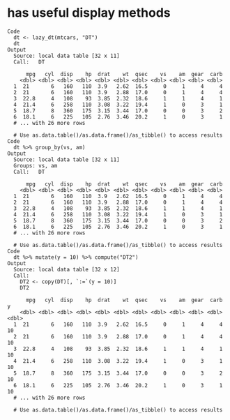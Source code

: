 # has useful display methods

    Code
      dt <- lazy_dt(mtcars, "DT")
      dt
    Output
      Source: local data table [32 x 11]
      Call:   DT
      
          mpg   cyl  disp    hp  drat    wt  qsec    vs    am  gear  carb
        <dbl> <dbl> <dbl> <dbl> <dbl> <dbl> <dbl> <dbl> <dbl> <dbl> <dbl>
      1  21       6   160   110  3.9   2.62  16.5     0     1     4     4
      2  21       6   160   110  3.9   2.88  17.0     0     1     4     4
      3  22.8     4   108    93  3.85  2.32  18.6     1     1     4     1
      4  21.4     6   258   110  3.08  3.22  19.4     1     0     3     1
      5  18.7     8   360   175  3.15  3.44  17.0     0     0     3     2
      6  18.1     6   225   105  2.76  3.46  20.2     1     0     3     1
      # ... with 26 more rows
      
      # Use as.data.table()/as.data.frame()/as_tibble() to access results
    Code
      dt %>% group_by(vs, am)
    Output
      Source: local data table [32 x 11]
      Groups: vs, am
      Call:   DT
      
          mpg   cyl  disp    hp  drat    wt  qsec    vs    am  gear  carb
        <dbl> <dbl> <dbl> <dbl> <dbl> <dbl> <dbl> <dbl> <dbl> <dbl> <dbl>
      1  21       6   160   110  3.9   2.62  16.5     0     1     4     4
      2  21       6   160   110  3.9   2.88  17.0     0     1     4     4
      3  22.8     4   108    93  3.85  2.32  18.6     1     1     4     1
      4  21.4     6   258   110  3.08  3.22  19.4     1     0     3     1
      5  18.7     8   360   175  3.15  3.44  17.0     0     0     3     2
      6  18.1     6   225   105  2.76  3.46  20.2     1     0     3     1
      # ... with 26 more rows
      
      # Use as.data.table()/as.data.frame()/as_tibble() to access results
    Code
      dt %>% mutate(y = 10) %>% compute("DT2")
    Output
      Source: local data table [32 x 12]
      Call:
        DT2 <- copy(DT)[, `:=`(y = 10)]
        DT2
      
          mpg   cyl  disp    hp  drat    wt  qsec    vs    am  gear  carb     y
        <dbl> <dbl> <dbl> <dbl> <dbl> <dbl> <dbl> <dbl> <dbl> <dbl> <dbl> <dbl>
      1  21       6   160   110  3.9   2.62  16.5     0     1     4     4    10
      2  21       6   160   110  3.9   2.88  17.0     0     1     4     4    10
      3  22.8     4   108    93  3.85  2.32  18.6     1     1     4     1    10
      4  21.4     6   258   110  3.08  3.22  19.4     1     0     3     1    10
      5  18.7     8   360   175  3.15  3.44  17.0     0     0     3     2    10
      6  18.1     6   225   105  2.76  3.46  20.2     1     0     3     1    10
      # ... with 26 more rows
      
      # Use as.data.table()/as.data.frame()/as_tibble() to access results

